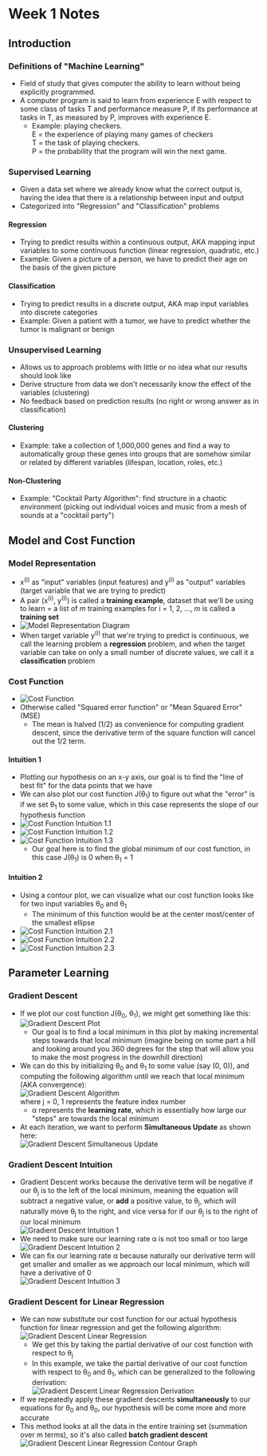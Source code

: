 # Week 1 Notes

## Introduction

### Definitions of "Machine Learning"
- Field of study that gives computer the ability to learn without being explicitly programmed.
- A computer program is said to learn from experience E with respect to some class of tasks T and performance measure P, if its performance at tasks in T, as measured by P, improves with experience E.
    - Example: playing checkers.<br />
      E = the experience of playing many games of checkers<br />
      T = the task of playing checkers.<br />
      P = the probability that the program will win the next game.
### Supervised Learning
- Given a data set where we already know what the correct output is, having the idea that there is a relationship between input and output
- Categorized into "Regression" and "Classification" problems
#### Regression
- Trying to predict results within a continuous output, AKA mapping input variables to some continuous function (linear regression, quadratic, etc.)
- Example: Given a picture of a person, we have to predict their age on the basis of the given picture
#### Classification
- Trying to predict results in a discrete output, AKA map input variables into discrete categories
- Example: Given a patient with a tumor, we have to predict whether the tumor is malignant or benign
### Unsupervised Learning
- Allows us to approach problems with little or no idea what our results should look like
- Derive structure from data we don't necessarily know the effect of the variables (clustering)
- No feedback based on prediction results (no right or wrong answer as in classification)
#### Clustering
- Example: take a collection of 1,000,000 genes and find a way to automatically group these genes into groups that are somehow similar or related by different variables (lifespan, location, roles, etc.)
#### Non-Clustering
- Example: "Cocktail Party Algorithm": find structure in a chaotic environment (picking out individual voices and music from a mesh of sounds at a "cocktail party")

## Model and Cost Function

### Model Representation
- x<sup>(i)</sup> as "input" variables (input features) and y<sup>(i)</sup> as "output" variables (target variable that we are trying to predict)
- A pair (x<sup>(i)</sup>, y<sup>(i)</sup>) is called a <b>training example</b>, dataset that we'll be using to learn = a list of <i>m</i> training examples for i = 1, 2, ..., <i>m</i> is called a <b>training set</b>
- ![Model Representation Diagram](images/model_representation.png)
- When target variable y<sup>(i)</sup> that we're trying to predict is continuous, we call the learning problem a <b>regression</b> problem, and when the target variable can take on only a small number of discrete values, we call it a <b>classification</b> problem
### Cost Function
- ![Cost Function](images/cost_function.png)
- Otherwise called "Squared error function" or "Mean Squared Error" (MSE)
    - The mean is halved (1/2) as convenience for computing gradient descent, since the derivative term of the square function will cancel out the 1/2 term.
#### Intuition 1
- Plotting our hypothesis on an x-y axis, our goal is to find the "line of best fit" for the data points that we have
- We can also plot our cost function J(&theta;<sub>1</sub>) to figure out what the "error" is if we set &theta;<sub>1</sub> to some value, which in this case represents the slope of our hypothesis function
- ![Cost Function Intuition 1.1](images/costfunction_intuition1_1.png)
- ![Cost Function Intuition 1.2](images/costfunction_intuition1_2.png)
- ![Cost Function Intuition 1.3](images/costfunction_intuition1_3.png)
    - Our goal here is to find the global minimum of our cost function, in this case J(&theta;<sub>1</sub>) is 0 when &theta;<sub>1</sub> = 1
#### Intuition 2
- Using a contour plot, we can visualize what our cost function looks like for two input variables &theta;<sub>0</sub> and &theta;<sub>1</sub>
    - The minimum of this function would be at the center most/center of the smallest ellipse 
- ![Cost Function Intuition 2.1](images/costfunction_intuition2_1.png)
- ![Cost Function Intuition 2.2](images/costfunction_intuition2_2.png)
- ![Cost Function Intuition 2.3](images/costfunction_intuition2_3.png)

## Parameter Learning

### Gradient Descent
- If we plot our cost function J(&theta;<sub>0</sub>, &theta;<sub>1</sub>), we might get something like this:<br />
![Gradient Descent Plot](images/gradient_descent_plot.png)
    - Our goal is to find a local minimum in this plot by making incremental steps towards that local minimum (imagine being on some part a hill and looking around you 360 degrees for the step that will allow you to make the most progress in the downhill direction)
- We can do this by initializing &theta;<sub>0</sub> and &theta;<sub>1</sub> to some value (say (0, 0)), and computing the following algorithm until we reach that local minimum (AKA convergence):<br />
![Gradient Descent Algorithm](images/gradient_descent_algorithm.png)<br />
where j = 0, 1 represents the feature index number
    - &alpha; represents the <b>learning rate</b>, which is essentially how large our "steps" are towards the local minimum
- At each iteration, we want to perform <b>Simultaneous Update</b> as shown here:<br />
![Gradient Descent Simultaneous Update](images/gradient_descent_simultaneous_update.png)
### Gradient Descent Intuition
- Gradient Descent works because the derivative term will be negative if our &theta;<sub>j</sub> is to the left of the local minimum, meaning the equation will subtract a negative value, or <b>add</b> a positive value, to &theta;<sub>j</sub>, which will naturally move &theta;<sub>j</sub> to the right, and vice versa for if our &theta;<sub>j</sub> is to the right of our local minimum<br />
![Gradient Descent Intuition 1](images/gradient_descent_intuition_1.png)
- We need to make sure our learning rate &alpha; is not too small or too large<br />
![Gradient Descent Intuition 2](images/gradient_descent_intuition_2.png)
- We can fix our learning rate &alpha; because naturally our derivative term will get smaller and smaller as we approach our local minimum, which will have a derivative of 0<br />
![Gradient Descent Intuition 3](images/gradient_descent_intuition_3.png)
### Gradient Descent for Linear Regression
- We can now substitute our cost function for our actual hypothesis function for linear regression and get the following algorithm:<br />
![Gradient Descent Linear Regression](images/gradient_descent_linear_regression.png)
    - We get this by taking the partial derivative of our cost function with respect to &theta;<sub>j</sub>
    - In this example, we take the partial derivative of our cost function with respect to &theta;<sub>0</sub> and &theta;<sub>1</sub>, which can be generalized to the following derivation:<br />
    ![Gradient Descent Linear Regression Derivation](images/gradient_descent_linear_regression_derivation.png)
- If we repeatedly apply these gradient descents <b>simultaneously</b> to our equations for &theta;<sub>0</sub> and &theta;<sub>0</sub>, our hypothesis will be come more and more accurate
- This method looks at all the data in the entire training set (summation over m terms), so it's also called <b>batch gradient descent</b><br />
![Gradient Descent Linear Regression Contour Graph](images/gradient_descent_linear_regression_contour.png)